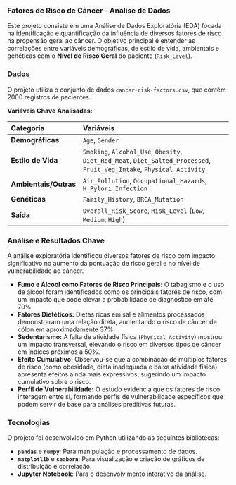 

### Fatores de Risco de Câncer - Análise de Dados

Este projeto consiste em uma Análise de Dados Exploratória (EDA) focada na identificação e quantificação da influência de diversos fatores de risco na propensão geral ao câncer. O objetivo principal é entender as correlações entre variáveis demográficas, de estilo de vida, ambientais e genéticas com o **Nível de Risco Geral** do paciente (`Risk_Level`).

### Dados

O projeto utiliza o conjunto de dados `cancer-risk-factors.csv`, que contém 2000 registros de pacientes.

**Variáveis Chave Analisadas:**

| Categoria | Variáveis |
| :--- | :--- |
| **Demográficas** | `Age`, `Gender` |
| **Estilo de Vida** | `Smoking`, `Alcohol_Use`, `Obesity`, `Diet_Red_Meat`, `Diet_Salted_Processed`, `Fruit_Veg_Intake`, `Physical_Activity` |
| **Ambientais/Outras** | `Air_Pollution`, `Occupational_Hazards`, `H_Pylori_Infection` |
| **Genéticas** | `Family_History`, `BRCA_Mutation` |
| **Saída** | `Overall_Risk_Score`, `Risk_Level` (`Low`, `Medium`, `High`) |

### Análise e Resultados Chave

A análise exploratória identificou diversos fatores de risco com impacto significativo no aumento da pontuação de risco geral e no nível de vulnerabilidade ao câncer.

* **Fumo e Álcool como Fatores de Risco Principais:** O tabagismo e o uso de álcool foram identificados como os principais fatores de risco, com um impacto que pode elevar a probabilidade de diagnóstico em até 70%.
* **Fatores Dietéticos:** Dietas ricas em sal e alimentos processados demonstraram uma relação direta, aumentando o risco de câncer de cólon em aproximadamente 37%.
* **Sedentarismo:** A falta de atividade física (`Physical_Activity`) mostrou um impacto transversal, elevando o risco em diversos tipos de câncer em índices próximos a 50%.
* **Efeito Cumulativo:** Observou-se que a combinação de múltiplos fatores de risco (como obesidade, dieta inadequada e baixa atividade física) apresenta efeitos ainda mais expressivos, sugerindo um impacto cumulativo sobre o risco.
* **Perfil de Vulnerabilidade:** O estudo evidencia que os fatores de risco interagem entre si, formando perfis de vulnerabilidade específicos que podem servir de base para análises preditivas futuras.

### Tecnologias

O projeto foi desenvolvido em Python utilizando as seguintes bibliotecas:

* **`pandas`** e **`numpy`**: Para manipulação e processamento de dados.
* **`matplotlib`** e **`seaborn`**: Para visualização e criação de gráficos de distribuição e correlação.
* **Jupyter Notebook**: Para o desenvolvimento interativo da análise.